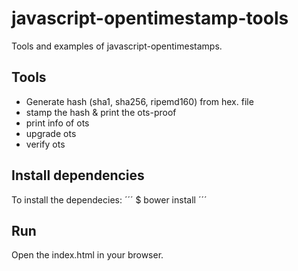# javascript-opentimestamp-tools
Tools and examples of javascript-opentimestamps.

## Tools
* Generate hash (sha1, sha256, ripemd160) from hex. file
* stamp the hash & print the ots-proof
* print info of ots
* upgrade ots
* verify ots

## Install dependencies
To install the dependecies:
´´´
$ bower install
´´´

## Run
Open the index.html in your browser.

